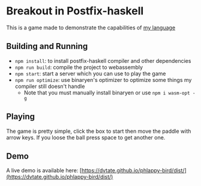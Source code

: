 # Breakout in Postfix-haskell
This is a game made to demonstrate the capabilities of [my language](https://github.com/dvtate/postfix-haskell)

## Building and Running
- `npm install`: to install postfix-haskell compiler and other dependencies
- `npm run build`: compile the project to webassembly
- `npm start`: start a server which you can use to play the game
- `npm run optimize`: use binaryen's optimizer to optimize some things my compiler still doesn't handle
    - Note that you must manually install binaryen or use `npm i wasm-opt -g`

## Playing
The game is pretty simple, click the box to start then move the paddle with arrow keys. If you loose the ball press space to get another one.

## Demo
A live demo is available here: [https://dvtate.github.io/phlappy-bird/dist/](https://dvtate.github.io/phlappy-bird/dist/)
